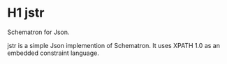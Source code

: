 # H1 jstr
Schematron for Json.

jstr is a simple Json implemention of Schematron. It uses XPATH 1.0 as an
embedded constraint language.
